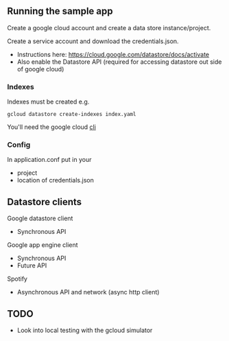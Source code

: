 ## Running the sample app

Create a google cloud account and create a data store instance/project.

Create a service account and download the credentials.json.
  - Instructions here: https://cloud.google.com/datastore/docs/activate
  - Also enable the Datastore API (required for accessing datastore out side of google cloud)

### Indexes

Indexes must be created e.g.

```
gcloud datastore create-indexes index.yaml 
```

You'll need the google cloud [cli](https://cloud.google.com/sdk/downloads)

### Config

In application.conf put in your
- project
- location of credentials.json

## Datastore clients

Google datastore client
- Synchronous API

Google app engine client
- Synchronous API
- Future API

Spotify
- Asynchronous API and network (async http client)

## TODO
* Look into local testing with the gcloud simulator

